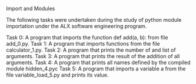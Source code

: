 Import and Modules

The following tasks were undertaken during the study of python module importation under the ALX software engineering program.

Task 0: A program that imports the function def add(a, b): from file add_0.py.
Task 1: A program that imports functions from the file calculator_1.py.
Task 2: A program that prints the number of and list of arguments.
Task 3: A program that prints the result of the addition of all arguments.
Task 4: A program that prints all names defined by the compiled module hidden_4.pyc
Task 5: A program that imports a variable a from the file variable_load_5.py and prints its value.
